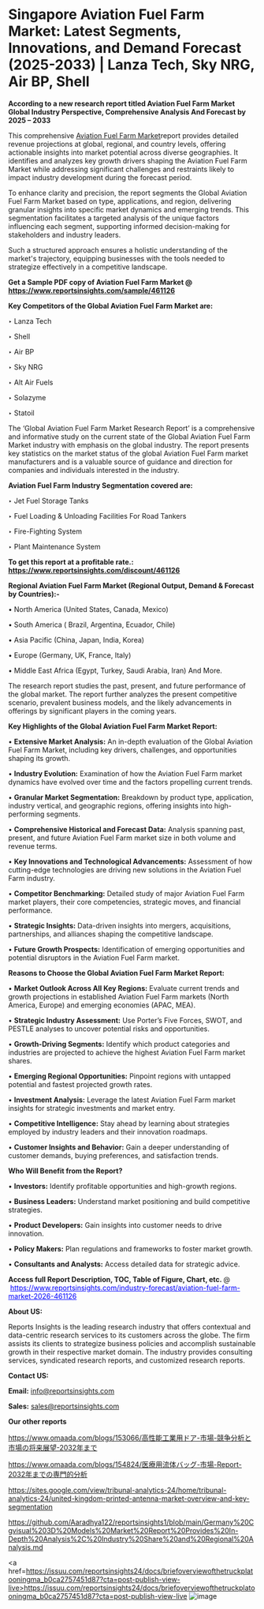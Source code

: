 # Singapore Aviation Fuel Farm Market: Latest Segments, Innovations, and Demand Forecast (2025-2033) | Lanza Tech, Sky NRG, Air BP, Shell

<strong>According to a new research report titled Aviation Fuel Farm Market Global Industry Perspective, Comprehensive Analysis And Forecast by 2025 – 2033</strong>

This comprehensive <a href=https://www.reportsinsights.com/sample/461126>Aviation Fuel Farm Market</a>report provides detailed revenue projections at global, regional, and country levels, offering actionable insights into market potential across diverse geographies. It identifies and analyzes key growth drivers shaping the Aviation Fuel Farm Market while addressing significant challenges and restraints likely to impact industry development during the forecast period.

To enhance clarity and precision, the report segments the Global Aviation Fuel Farm Market based on type, applications, and region, delivering granular insights into specific market dynamics and emerging trends. This segmentation facilitates a targeted analysis of the unique factors influencing each segment, supporting informed decision-making for stakeholders and industry leaders.

Such a structured approach ensures a holistic understanding of the market's trajectory, equipping businesses with the tools needed to strategize effectively in a competitive landscape.

<strong>Get a Sample PDF copy of Aviation Fuel Farm Market </strong><strong>@<a href=https://www.reportsinsights.com/sample/461126 style=color:#0000ff;> https://www.reportsinsights.com/sample/461126</a></strong></font>

<strong>Key Competitors of the Global Aviation Fuel Farm Market are:</strong>

‣ Lanza Tech

‣ Shell

‣ Air BP

‣ Sky NRG

‣ Alt Air Fuels

‣ Solazyme

‣ Statoil

The ‘Global Aviation Fuel Farm Market Research Report’ is a comprehensive and informative study on the current state of the Global Aviation Fuel Farm Market industry with emphasis on the global industry. The report presents key statistics on the market status of the global Aviation Fuel Farm market manufacturers and is a valuable source of guidance and direction for companies and individuals interested in the industry.

<strong>Aviation Fuel Farm Industry Segmentation covered are:</strong>

‣ Jet Fuel Storage Tanks

‣ Fuel Loading & Unloading Facilities For Road Tankers

‣ Fire-Fighting System

‣ Plant Maintenance System

<strong>To get this report at a profitable rate.: <a href=https://www.reportsinsights.com/discount/461126 style=color:#0000ff;>https://www.reportsinsights.com/discount/461126</a></strong></font>

<strong>Regional Aviation Fuel Farm Market (Regional Output, Demand &amp; Forecast by Countries):-</strong>

• North America (United States, Canada, Mexico)

• South America ( Brazil, Argentina, Ecuador, Chile)

• Asia Pacific (China, Japan, India, Korea)

• Europe (Germany, UK, France, Italy)

• Middle East Africa (Egypt, Turkey, Saudi Arabia, Iran) And More.

The research report studies the past, present, and future performance of the global market. The report further analyzes the present competitive scenario, prevalent business models, and the likely advancements in offerings by significant players in the coming years.

<strong>Key Highlights of the Global Aviation Fuel Farm Market Report:</strong>

• <strong>Extensive Market Analysis:</strong> An in-depth evaluation of the Global Aviation Fuel Farm Market, including key drivers, challenges, and opportunities shaping its growth.

• <strong>Industry Evolution:</strong> Examination of how the Aviation Fuel Farm market dynamics have evolved over time and the factors propelling current trends.

• <strong>Granular Market Segmentation:</strong> Breakdown by product type, application, industry vertical, and geographic regions, offering insights into high-performing segments.

• <strong>Comprehensive Historical and Forecast Data:</strong> Analysis spanning past, present, and future Aviation Fuel Farm market size in both volume and revenue terms.

• <strong>Key Innovations and Technological Advancements:</strong> Assessment of how cutting-edge technologies are driving new solutions in the Aviation Fuel Farm industry.

• <strong>Competitor Benchmarking:</strong> Detailed study of major Aviation Fuel Farm market players, their core competencies, strategic moves, and financial performance.

• <strong>Strategic Insights:</strong> Data-driven insights into mergers, acquisitions, partnerships, and alliances shaping the competitive landscape.

• <strong>Future Growth Prospects:</strong> Identification of emerging opportunities and potential disruptors in the Aviation Fuel Farm market.

<strong>Reasons to Choose the Global Aviation Fuel Farm Market Report:</strong>

• <strong>Market Outlook Across All Key Regions:</strong> Evaluate current trends and growth projections in established Aviation Fuel Farm markets (North America, Europe) and emerging economies (APAC, MEA).

• <strong>Strategic Industry Assessment:</strong> Use Porter’s Five Forces, SWOT, and PESTLE analyses to uncover potential risks and opportunities.

• <strong>Growth-Driving Segments:</strong> Identify which product categories and industries are projected to achieve the highest Aviation Fuel Farm market shares.

• <strong>Emerging Regional Opportunities:</strong> Pinpoint regions with untapped potential and fastest projected growth rates.

• <strong>Investment Analysis:</strong> Leverage the latest Aviation Fuel Farm market insights for strategic investments and market entry.

• <strong>Competitive Intelligence:</strong> Stay ahead by learning about strategies employed by industry leaders and their innovation roadmaps.

• <strong>Customer Insights and Behavior:</strong> Gain a deeper understanding of customer demands, buying preferences, and satisfaction trends.

<strong>Who Will Benefit from the Report?</strong>

• <strong>Investors:</strong> Identify profitable opportunities and high-growth regions.

• <strong>Business Leaders:</strong> Understand market positioning and build competitive strategies.

• <strong>Product Developers:</strong> Gain insights into customer needs to drive innovation.

• <strong>Policy Makers:</strong> Plan regulations and frameworks to foster market growth.

• <strong>Consultants and Analysts:</strong> Access detailed data for strategic advice.
</ul>
<strong>Access full Report Description, TOC, Table of Figure, Chart, etc. </strong>@  <a href=https://www.reportsinsights.com/industry-forecast/aviation-fuel-farm-market-2026-461126 style=color:#0000ff;>https://www.reportsinsights.com/industry-forecast/aviation-fuel-farm-market-2026-461126</a></font>

<strong><strong>About US</strong>:</strong>

Reports Insights is the leading research industry that offers contextual and data-centric research services to its customers across the globe. The firm assists its clients to strategize business policies and accomplish sustainable growth in their respective market domain. The industry provides consulting services, syndicated research reports, and customized research reports.

<strong>Contact US:</strong>

<p class=""""><b>Email:</b> <a href=mailto:info@reportsinsights.com>info@reportsinsights.com</a></p>
<p class=""""><b>Sales:</b> <a href=mailto:sales@reportsinsights.com>sales@reportsinsights.com</a></p>

<strong>Our other reports</strong>

<a href=https://www.omaada.com/blogs/153066/高性能工業用ドア-市場-競争分析と市場の将来展望-2032年まで>https://www.omaada.com/blogs/153066/高性能工業用ドア-市場-競争分析と市場の将来展望-2032年まで</a>

<a href=https://www.omaada.com/blogs/154824/医療用流体バッグ-市場-Report-2032年までの専門的分析>https://www.omaada.com/blogs/154824/医療用流体バッグ-市場-Report-2032年までの専門的分析</a>

<a href=https://sites.google.com/view/tribunal-analytics-24/home/tribunal-analytics-24/united-kingdom-printed-antenna-market-overview-and-key-segmentation>https://sites.google.com/view/tribunal-analytics-24/home/tribunal-analytics-24/united-kingdom-printed-antenna-market-overview-and-key-segmentation</a>

<a href=https://github.com/Aaradhya122/reportsinsights1/blob/main/Germany%20Cgvisual%203D%20Models%20Market%20Report%20Provides%20In-Depth%20Analysis%2C%20Industry%20Share%20and%20Regional%20Analysis.md>https://github.com/Aaradhya122/reportsinsights1/blob/main/Germany%20Cgvisual%203D%20Models%20Market%20Report%20Provides%20In-Depth%20Analysis%2C%20Industry%20Share%20and%20Regional%20Analysis.md</a>

<a href=https://issuu.com/reportsinsights24/docs/briefoverviewofthetruckplatooningma_b0ca2757451d87?cta=post-publish-view-live>https://issuu.com/reportsinsights24/docs/briefoverviewofthetruckplatooningma_b0ca2757451d87?cta=post-publish-view-live</a>
![image](https://github.com/user-attachments/assets/79709042-d02c-4ff3-b4d9-57872f42b559)
